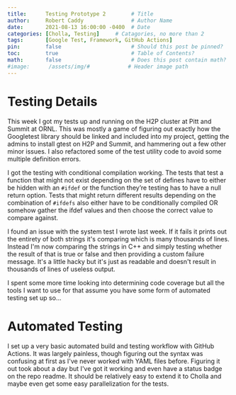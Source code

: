 ```yaml
---
title:      Testing Prototype 2        # Title
author:     Robert Caddy               # Author Name
date:       2021-08-13 16:00:00 -0400  # Date
categories: [Cholla, Testing]     # Catagories, no more than 2
tags:       [Google Test, Framework, GitHub Actions]                     # Tags, any number
pin:        false                      # Should this post be pinned?
toc:        true                       # Table of Contents?
math:       false                      # Does this post contain math?
#image:      /assets/img/#            # Header image path
---
```


# Testing Details
This week I got my tests up and running on the H2P cluster at Pitt and Summit at
ORNL. This was mostly a game of figuring out exactly how the Googletest library
should be linked and included into my project, getting the admins to install
gtest on H2P and Summit, and hammering out a few other minor issues. I also
refactored some of the test utility code to avoid some multiple definition
errors.

I got the testing with conditional compilation working. The tests that test a
function that might not exist depending on the set of defines have to either be
hidden with an `#ifdef` or the function they’re testing has to have a null
return option. Tests that might return different results depending on the
combination of `#ifdefs` also either have to be conditionally compiled OR
somehow gather the ifdef values and then choose the correct value to compare
against.

I found an issue with the system test I wrote last week. If it fails it prints
out the entirety of both strings it's comparing which is many thousands of
lines. Instead I'm now comparing the strings in C++ and simply testing whether
the result of that is true or false and then providing a custom failure message.
It's a little hacky but it's just as readable and doesn't result in thousands of
lines of useless output.

I spent some more time looking into determining code coverage but all the tools
I want to use for that assume you have some form of automated testing set up
so...

# Automated Testing
I set up a very basic automated build and testing workflow with GitHub Actions.
It was largely painless, though figuring out the syntax was confusing at first
as I've never worked with YAML files before. Figuring it out took about a day
but I've got it working and even have a status badge on the repo readme. It
should be relatively easy to extend it to Cholla and maybe even get some easy
parallelization for the tests.